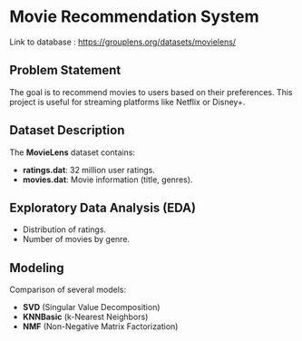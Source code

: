 # Movie Recommendation System

Link to database : https://grouplens.org/datasets/movielens/ 

## Problem Statement
The goal is to recommend movies to users based on their preferences. This project is useful for streaming platforms like Netflix or Disney+.

## Dataset Description
The **MovieLens** dataset contains:
- **ratings.dat**: 32 million user ratings.
- **movies.dat**: Movie information (title, genres).

## Exploratory Data Analysis (EDA)
- Distribution of ratings.
- Number of movies by genre.

## Modeling
Comparison of several models:
- **SVD** (Singular Value Decomposition)
- **KNNBasic** (k-Nearest Neighbors)
- **NMF** (Non-Negative Matrix Factorization)

